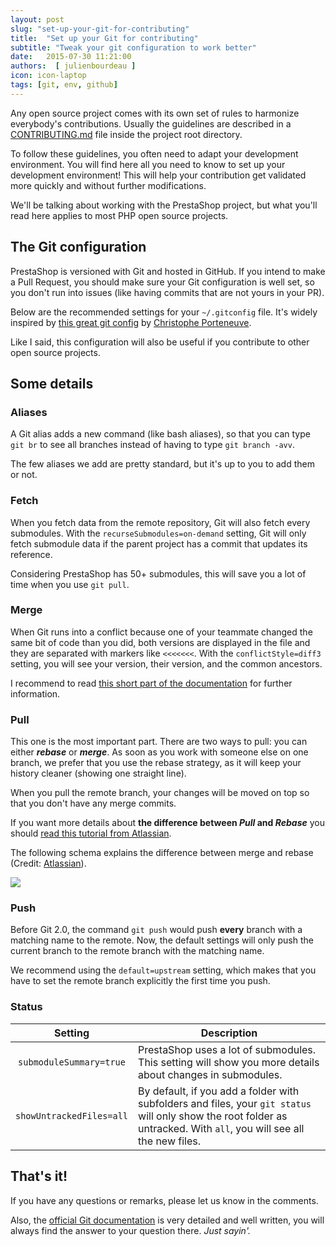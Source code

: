 ```yaml
---
layout: post
slug: "set-up-your-git-for-contributing"
title:  "Set up your Git for contributing"
subtitle: "Tweak your git configuration to work better"
date:   2015-07-30 11:21:00
authors:  [ julienbourdeau ]
icon: icon-laptop
tags: [git, env, github]
---
```


Any open source project comes with its own set of rules to harmonize everybody's contributions.
Usually the guidelines are described in a [CONTRIBUTING.md](https://github.com/PrestaShop/PrestaShop/blob/develop/CONTRIBUTING.md)
file inside the project root directory.

To follow these guidelines, you often need to adapt your development environment.
You will find here all you need to know to set up your development environment! This will help your contribution
get validated more quickly and without further modifications.

We'll be talking about working with the PrestaShop project, but what you'll read here applies to most PHP open source projects.

## The Git configuration

PrestaShop is versioned with Git and hosted in GitHub. If you intend to make a Pull Request, you should make sure your Git configuration is well set, so you don't run into issues (like having commits that are not yours in your PR).

Below are the recommended settings for your `~/.gitconfig` file.
It's widely inspired by [this great git config](https://gist.github.com/tdd/470582) by [Christophe Porteneuve](https://twitter.com/porteneuve).

<script src="https://gist.github.com/julienbourdeau/be21f43006244234675e.js"></script>

Like I said, this configuration will also be useful if you contribute to other open source projects.


## Some details

### Aliases

A Git alias adds a new command (like bash aliases), so that you can type `git br` to see all branches instead of having to type `git branch -avv`.

The few aliases we add are pretty standard, but it's up to you to add them or not.

### Fetch

When you fetch data from the remote repository, Git will also fetch every submodules. With the `recurseSubmodules=on-demand` setting, Git
will only fetch submodule data if the parent project has a commit that updates its reference.

Considering PrestaShop has 50+ submodules, this will save you a lot of time when you use `git pull`.

### Merge

When Git runs into a conflict because one of your teammate changed the same bit of code than you did, both versions are displayed in the file and they are separated with markers like `<<<<<<<`.
With the `conflictStyle=diff3` setting, you will see your version, their version, and the common ancestors.

I recommend to read [this short part of the documentation](http://git-scm.com/docs/git-merge#_how_conflicts_are_presented)
for further information.

### Pull

This one is the most important part. There are two ways to pull: you can either **_rebase_** or **_merge_**. As soon as you work with someone else on one branch,
we prefer that you use the rebase strategy, as it will keep your history cleaner (showing one straight line).

When you pull the remote branch, your changes will be moved on top so that you don't have any merge commits.

If you want more details about **the difference between _Pull_ and _Rebase_** you should
[read this tutorial from Atlassian](https://www.atlassian.com/git/tutorials/merging-vs-rebasing).

The following schema explains the difference between merge and rebase
(Credit: [Atlassian](https://www.atlassian.com/git/tutorials/merging-vs-rebasing/workflow-walkthrough)).

![](/assets/images/2015/07/git-pull-merge-vs-rebase.png)

### Push

Before Git 2.0, the command `git push` would push **every** branch with a matching name to the remote. Now, the default
settings will only push the current branch to the remote branch with the matching name.

We recommend using the `default=upstream` setting, which makes that you have to set the remote branch explicitly the first time you push.

### Status

| Setting | Description |
|:-------:|-------------|
| `submoduleSummary=true` | PrestaShop uses a lot of submodules. This setting will show you more details about changes in submodules. |
| `showUntrackedFiles=all` | By default, if you add a folder with subfolders and files, your `git status` will only show the root folder as untracked. With `all`, you will see all the new files. |


## That's it!

If you have any questions or remarks, please let us know in the comments.

Also, the [official Git documentation](http://git-scm.com/doc) is very detailed and well written, you will always
find the answer to your question there. _Just sayin'._
